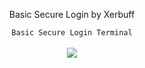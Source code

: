 <center>
  <p align="center">Basic Secure Login by Xerbuff</p>
</center>

<center>
  <p align="center" align-items="center">
     <code>Basic Secure Login Terminal</code><br>
    <br>
    <img align="center" src="https://tenor.com/bHcNe.gif"/><br><br>
  </p>
</center>
